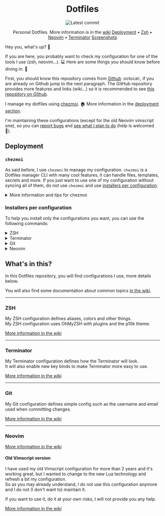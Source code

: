 <div align="center">

# Dotfiles

![Latest commit](https://img.shields.io/github/last-commit/Curs3W4ll/Dotfiles?style=flat)

Personal Dotfiles. More information is in the [wiki](https://github.com/Curs3W4ll/Dotfiles/wiki)
[Deployment](#deployment) • [Zsh](#zsh) • [Neovim](#neovim) • [Terminator](#terminator)
[Screenshots](https://github.com/Curs3W4ll/Dotfiles/wiki/Screenshots)

</div>

Hey you, what's up? :wave:

If you are here, you probably want to check my configuration for one of the tools I use (zsh, neovim...). :computer:
Here are some things you should know before diving in. :bath:

First, you should know this repository comes from [Github](https://github.com/Curs3W4ll/Dotfiles) :octocat:, if you are already on Github jump to the next paragraph.
The GitHub repository provides more features and links (wiki...) so it is recommended to see [this repository on Github](https://github.com/Curs3W4ll/Dotfiles).

I manage my dotfiles using [chezmoi](https://www.chezmoi.io/). :house:
More information in the [deployment section](#deployment).

I'm maintaining these configurations (except for the old Neovim vimscript one), so you can [report bugs](https://github.com/Curs3W4ll/Dotfiles/issues/new/choose) and [see what I plan to do](https://github.com/Curs3W4ll/Dotfiles/issues?q=is%3Aissue+is%3Aopen+label%3Acoming) (help is welcomed :love_letter:).

## Deployment

### `chezmoi`

As said before, I use `chezmoi` to manage my configuration.
`chezmoi` is a Dotfiles manager CLI with many cool features, it can handle files, templates, secrets and more.
If you just want to use one of my configuration without syncing all of them, do not use `chezmoi` and use [installers per configuration](#installers-per-configuration).

<details>
<summary>More information and tips for chezmoi</summary>

### How does `chezmoi` works?

`chezmoi` is just an add-on script on top of a Git repository.
It will be linked to a Git repository and will sync your files and more using this repository.

Using `chezmoi`, you can't select the files you want to sync, but you can do this using [installers per configuration](#installers-per-configuration)

### Install `chezmoi`

```sh
sh -c "$(curl -fsLS get.chezmoi.io)"
```

See [official installation methods](https://www.chezmoi.io/install/).

### Use these dotfiles on a new machine

```sh
chezmoi init --apply Curs3W4ll
```

As `Curs3W4ll` is my username, so `chezmoi` will retrieve my `Dotfiles` repository on my account.

### Sync to the latest dotfiles version

```sh
chezmoi update
```

### See changes with the latest dotfiles version without applying any change

```sh
chezmoi git pull -- --autostash --rebase && chezmoi diff
```

And you can apply these changes using

```sh
chezmoi apply
```

</details>

### Installers per configuration

To help you install only the configurations you want, you can use the following commands:

<details>
<summary>ZSH</summary>

#### ZSH installer

Execute the following command to install my ZSH configuration.
See [configuration details](#zsh).
```sh
sh -c 'rm -f /tmp/zshInstaller.sh && curl -H "Cache-Control: no-cache, no-store" -fLo /tmp/zshInstaller.sh --create-dirs "https://raw.githubusercontent.com/Curs3W4ll/Dotfiles/main/installers/ZSH.sh" && chmod +x /tmp/zshInstaller.sh && /tmp/./zshInstaller.sh'
```

</details>

<details>
<summary>Terminator</summary>

#### Terminator installer

Execute the following command to install my Terminator configuration.
See [configuration details](#terminator).
```sh
sh -c 'rm -f /tmp/terminatorInstaller.sh && curl -H "Cache-Control: no-cache, no-store" -fLo /tmp/terminatorInstaller.sh --create-dirs "https://raw.githubusercontent.com/Curs3W4ll/Dotfiles/main/installers/Terminator.sh" && chmod +x /tmp/terminatorInstaller.sh && /tmp/./terminatorInstaller.sh'
```

</details>

<details>
<summary>Git</summary>

#### Git installer

Execute the following command to install my Git configuration.
See [configuration details](#git).
```sh
sh -c 'rm -f /tmp/gitInstaller.sh && curl -H "Cache-Control: no-cache, no-store" -fLo /tmp/gitInstaller.sh --create-dirs "https://raw.githubusercontent.com/Curs3W4ll/Dotfiles/main/installers/Git.sh" && chmod +x /tmp/gitInstaller.sh && /tmp/./gitInstaller.sh'
```

</details>

<details>
<summary>Neovim</summary>

#### Neovim installer

Execute the following command to install my Neovim configuration (Lua version).
See [configuration details](#neovim).
```sh
sh -c 'rm -f /tmp/nvimLuaInstaller.sh && curl -H "Cache-Control: no-cache, no-store" -fLo /tmp/nvimLuaInstaller.sh --create-dirs "https://raw.githubusercontent.com/Curs3W4ll/Dotfiles/master/installers/nvim_lua.sh" && chmod +x /tmp/nvimLuaInstaller.sh && /tmp/./nvimLuaInstaller.sh'
```

##### Old Vimscript version

If you want to install the older version of my Neovim configuration (using Vimscript), execute the following command.
See [configuration details](#neovim).

**:warning: This configuration is not maintained anymore, use it at your own risk**
```sh
sh -c 'rm -f /tmp/nvimVSInstaller.sh && curl -H "Cache-Control: no-cache, no-store" -fLo /tmp/nvimVSInstaller.sh --create-dirs "https://raw.githubusercontent.com/Curs3W4ll/Dotfiles/main/installers/Neovim_vimscript.sh" && chmod +x /tmp/nvimVSInstaller.sh && /tmp/./nvimVSInstaller.sh'
```

</details>

## What's in this?

In this Dotfiles repository, you will find configurations I use, more details below.

You will also find some documentation about common topics [in the wiki](https://github.com/Curs3W4ll/Dotfiles/wiki).

---
### ZSH

My ZSH configuration defines aliases, colors and other things.  
My ZSH configuration uses OhMyZSH with plugins and the p10k theme.

[More information in the wiki](https://github.com/Curs3W4ll/Dotfiles/wiki/ZSH)

---
### Terminator

My Terminator configuration defines how the Terminator will look.  
It will also enable new key binds to make Terminator more easy to use.

[More information in the wiki](https://github.com/Curs3W4ll/Dotfiles/wiki/Terminator)

---
### Git

My Git configuration defines simple config such as the username and email used when committing changes.

[More information in the wiki](https://github.com/Curs3W4ll/Dotfiles/wiki/Git)

---
### Neovim

<!-- TODO: Describe more -->

[More information in the wiki](todo) <!-- TODO: Add wiki link -->

#### Old Vimscript version

I have used my old Vimscript configuration for more than 2 years and it's working great, but I wanted to change to the new Lua technology and refresh a bit my configuration.  
So as you may already understand, I do not use this configuration anymore and I do not (I don't want to) maintain it.

If you want to use it, do it at your own risks, I will not provide you any help.

[More information in the wiki](https://github.com/Curs3W4ll/Dotfiles/wiki/Neovim_vimscript)
